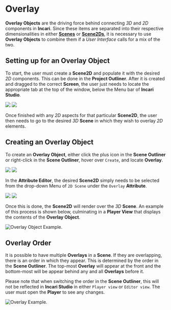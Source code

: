 # Overlay

**Overlay Objects** are the driving force behind connecting *3D* and *2D* components in **Incari**. Since these items are separated into their respective dimensionalities in either [**Scenes**](../project-objects/scene.md) or [**Scene2Ds**](../project-objects/scene2d.md), it is necessary to use **Overlay Objects** to combine them if a *User Interface* calls for a mix of the two. 

## Setting up for an Overlay Object

To start, the user must create a **Scene2D** and populate it with the desired *2D* components. This can be done in the **Project Outliner**. After it is created and dragged to the correct **Screen**, the user just needs to locate the appropriate tab at the top of the window, below the Menu bar of **Incari Studio**. 

![](../../.gitbook/assets/overlayimage120232.png)
![](../../.gitbook/assets/overlayimage220232.png)

Once finished with any *2D* aspects for that particular **Scene2D**, the user then needs to go to the desired *3D* **Scene** in which they wish to overlay *2D* elements. 


## Creating an Overlay Object

To create an **Overlay Object**, either click the plus icon in the **Scene Outliner** or right-click in the **Scene Outliner**, hover over `Create`, and locate **Overlay**.

![](../../.gitbook/assets/overlayimage320232.png)
![](../../.gitbook/assets/overlayimage420232.png)

In the **Attribute Editor**, the desired **Scene2D** simply needs to be selected from the drop-down Menu of `2D Scene` under the `Overlay` **Attribute**. 

![](../../.gitbook/assets/overlayimage520232.png)
![](../../.gitbook/assets/overlayimage620232.png)

Once this is done, the **Scene2D** will render over the *3D* **Scene**. An example of this process is shown below, culminating in a **Player View** that displays the contents of the **Overlay Object**.

![Overlay Object Example.](../../.gitbook/assets/overlaygif20232.gif)

## Overlay Order

It is possible to have multiple **Overlays** in a **Scene**. If they are overlapping, there is an order in which they appear. This is determined by the order in the **Scene Outliner**. The top-most **Overlay** will appear at the front and the bottom-most will be appear behind any and all **Overlays** before it. 

Please note that when switching the order in the **Scene Outliner**, this will not be reflected in **Incari Studio** in either `Player view` or `Editor view`. The user must open the **Player** to see any changes. 

![Overlay Example.](../../.gitbook/assets/overlayorder.gif)
